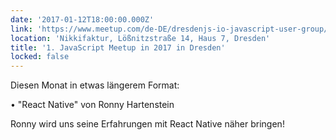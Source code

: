 ```yaml
---
date: '2017-01-12T18:00:00.000Z'
link: 'https://www.meetup.com/de-DE/dresdenjs-io-javascript-user-group/events/rmvznlywcbqb/'
location: 'Nikkifaktur, Lößnitzstraße 14, Haus 7, Dresden'
title: '1. JavaScript Meetup in 2017 in Dresden'
locked: false
---
```

Diesen Monat in etwas längerem Format:

• "React Native" von Ronny Hartenstein

Ronny wird uns seine Erfahrungen mit React Native näher bringen!
